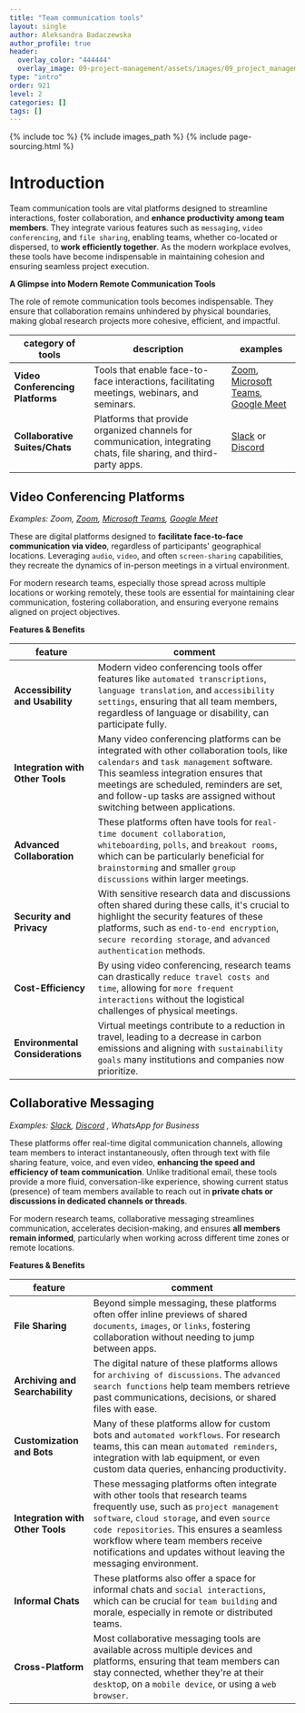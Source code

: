```yaml
---
title: "Team communication tools"
layout: single
author: Aleksandra Badaczewska
author_profile: true
header:
  overlay_color: "444444"
  overlay_image: 09-project-management/assets/images/09_project_management_banner.png
type: "intro"
order: 921
level: 2
categories: []
tags: []
---
```


{% include toc %}
{% include images_path %}
{% include page-sourcing.html %}


# Introduction

Team communication tools are vital platforms designed to streamline interactions, foster collaboration, and **enhance productivity among team members**. They integrate various features such as `messaging`, `video conferencing`, and `file sharing`, enabling teams, whether co-located or dispersed, to **work efficiently together**. As the modern workplace evolves, these tools have become indispensable in maintaining cohesion and ensuring seamless project execution.

**A Glimpse into Modern Remote Communication Tools**

The role of remote communication tools becomes indispensable. They ensure that collaboration remains unhindered by physical boundaries, making global research projects more cohesive, efficient, and impactful.

| category of tools | description | examples |
|-------------------|-------------|----------|
|**Video Conferencing Platforms**|Tools that enable face-to-face interactions, facilitating meetings, webinars, and seminars.|<a href="https://www.zoom.us/" target="_blank">Zoom</a>, <a href="https://www.microsoft.com/en-us/microsoft-teams/group-chat-software" target="_blank">Microsoft Teams</a>, <a href="https://meet.google.com/" target="_blank">Google Meet</a>|
|**Collaborative Suites/Chats**  |Platforms that provide organized channels for communication, integrating chats, file sharing, and third-party apps.|<a href="https://slack.com/" target="_blank">Slack</a> or <a href="https://discord.com/" target="_blank">Discord</a> |



## Video Conferencing Platforms

<i>Examples: Zoom, <a href="https://www.zoom.us/" target="_blank">Zoom</a>, <a href="https://www.microsoft.com/en-us/microsoft-teams/group-chat-software" target="_blank">Microsoft Teams</a>, <a href="https://meet.google.com/" target="_blank">Google Meet</a></i>

These are digital platforms designed to **facilitate face-to-face communication via video**, regardless of participants' geographical locations. Leveraging `audio`, `video`, and often `screen-sharing` capabilities, they recreate the dynamics of in-person meetings in a virtual environment.

For modern research teams, especially those spread across multiple locations or working remotely, these tools are essential for maintaining clear communication, fostering collaboration, and ensuring everyone remains aligned on project objectives.

**Features & Benefits**

| feature | comment |
|---------|---------|
|**Accessibility and Usability**|Modern video conferencing tools offer features like `automated transcriptions`, `language translation`, and `accessibility settings`, ensuring that all team members, regardless of language or disability, can participate fully.|
|**Integration with Other Tools**|Many video conferencing platforms can be integrated with other collaboration tools, like `calendars` and `task management` software. This seamless integration ensures that meetings are scheduled, reminders are set, and follow-up tasks are assigned without switching between applications.|
|**Advanced Collaboration**|These platforms often have tools for r`eal-time document collaboration`, `whiteboarding`, `polls`, and `breakout rooms`, which can be particularly beneficial for `brainstorming` and smaller `group discussions` within larger meetings.|
|**Security and Privacy**|With sensitive research data and discussions often shared during these calls, it's crucial to highlight the security features of these platforms, such as `end-to-end encryption`, `secure recording storage`, and `advanced authentication` methods.|
|**Cost-Efficiency**|By using video conferencing, research teams can drastically `reduce travel costs and time`, allowing for `more frequent interactions` without the logistical challenges of physical meetings.|
|**Environmental Considerations**|Virtual meetings contribute to a reduction in travel, leading to a decrease in carbon emissions and aligning with `sustainability goals` many institutions and companies now prioritize.|


## Collaborative Messaging

<i>Examples: <a href="https://slack.com/" target="_blank">Slack</a>, <a href="https://discord.com/" target="_blank">Discord</a> , WhatsApp for Business</i>

These platforms offer real-time digital communication channels, allowing team members to interact instantaneously, often through text with file sharing feature, voice, and even video, **enhancing the speed and efficiency of team communication**. Unlike traditional email, these tools provide a more fluid, conversation-like experience, showing current status (presence) of team members available to reach out in **private chats or discussions in dedicated channels or threads**.

For modern research teams, collaborative messaging streamlines communication, accelerates decision-making, and ensures **all members remain informed**, particularly when working across different time zones or remote locations.

**Features & Benefits**

| feature | comment |
|---------|---------|
|**File Sharing**|Beyond simple messaging, these platforms often offer inline previews of shared `documents`, `images`, or `links`, fostering collaboration without needing to jump between apps.|
|**Archiving and Searchability**|The digital nature of these platforms allows for `archiving of discussions`. The `advanced search functions` help team members retrieve past communications, decisions, or shared files with ease.|
|**Customization and Bots**|Many of these platforms allow for custom bots and `automated workflows`. For research teams, this can mean `automated reminders`, integration with lab equipment, or even custom data queries, enhancing productivity.|
|**Integration with Other Tools**|These messaging platforms often integrate with other tools that research teams frequently use, such as `project management software`, `cloud storage`, and even `source code repositories`. This ensures a seamless workflow where team members receive notifications and updates without leaving the messaging environment.|
|**Informal Chats**|These platforms also offer a space for informal chats and `social interactions`, which can be crucial for `team building` and morale, especially in remote or distributed teams.|
|**Cross-Platform**|Most collaborative messaging tools are available across multiple devices and platforms, ensuring that team members can stay connected, whether they're at their `deskto`p, on a `mobile device`, or using a `web browser`.|
